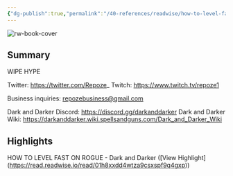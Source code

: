 ```yaml
---
{"dg-publish":true,"permalink":"/40-references/readwise/how-to-level-fast-on-rogue-dark-and-darker/","tags":["rw/articles"]}
---
```


![rw-book-cover](https://i.ytimg.com/vi/ySVfuHUSmts/maxresdefault.jpg)

## Summary

WIPE HYPE

Twitter: https://twitter.com/Repoze_
Twitch: https://www.twitch.tv/repoze1

Business inquiries: repozebusiness@gmail.com

Dark and Darker Discord: https://discord.gg/darkanddarker
Dark and Darker Wiki: https://darkanddarker.wiki.spellsandguns.com/Dark_and_Darker_Wiki

## Highlights

HOW TO LEVEL FAST ON ROGUE - Dark and Darker ([View Highlight] (https://read.readwise.io/read/01h8xxdd4wtza9csxspf9q4gxp))


